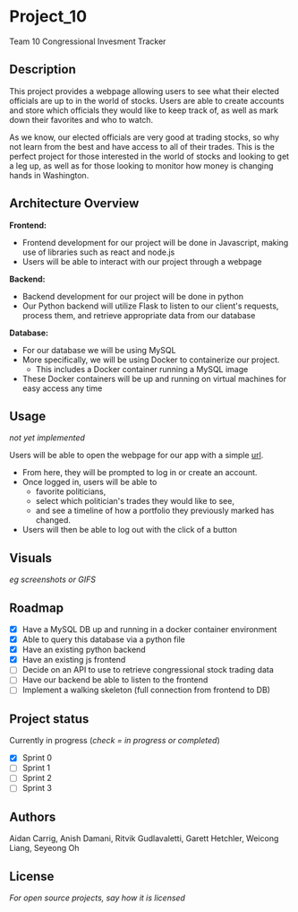 # Project_10
Team 10 Congressional Invesment Tracker


## Description
This project provides a webpage allowing users to see what their elected officials are up to in the world of stocks. Users are able to create accounts and store which officials they would like to keep track of, as well as mark down their favorites and who to watch. 

As we know, our elected officials are very good at trading stocks, so why not learn from the best and have access to all of their trades. This is the perfect project for those interested in the world of stocks and looking to get a leg up, as well as for those looking to monitor how money is changing hands in Washington. 


## Architecture Overview
__Frontend:__
- Frontend development for our project will be done in Javascript, making use of libraries such as react and node.js
- Users will be able to interact with our project through a webpage

__Backend:__
- Backend development for our project will be done in python
- Our Python backend will utilize Flask to listen to our client's requests, process them, and retrieve appropriate data from our database

__Database:__
- For our database we will be using MySQL
- More specifically, we will be using Docker to containerize our project.
    - This includes a Docker container running a MySQL image 
- These Docker containers will be up and running on virtual machines for easy access any time

## Usage
*not yet implemented*

Users will be able to open the webpage for our app with a simple [url](http://localhost:3000). 

- From here, they will be prompted to log in or create an account. 
- Once logged in, users will be able to 
    - favorite politicians, 
    - select which politician's trades they would like to see, 
    - and see a timeline of how a portfolio they previously marked has changed.
- Users will then be able to log out with the click of a button

## Visuals
*eg screenshots or GIFS*

## Roadmap
- [X] Have a MySQL DB up and running in a docker container environment
- [X] Able to query this database via a python file
- [X] Have an existing python backend
- [X] Have an existing js frontend
- [ ] Decide on an API to use to retrieve congressional stock trading data
- [ ] Have our backend be able to listen to the frontend
- [ ] Implement a walking skeleton (full connection from frontend to DB)

## Project status
Currently in progress (*check = in progress or completed*)
- [X] Sprint 0
- [ ] Sprint 1
- [ ] Sprint 2
- [ ] Sprint 3

## Authors
Aidan Carrig, Anish Damani, Ritvik Gudlavaletti, Garett Hetchler, Weicong Liang, Seyeong Oh

## License
*For open source projects, say how it is licensed*
